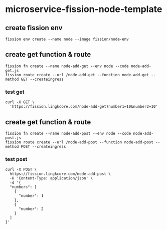 # microservice-fission-node-template
## create fission env
	fission env create --name node --image fission/node-env
## create get function & route
	fission fn create --name node-add-get --env node --code node-add-get.js
	fission route create --url /node-add-get --function node-add-get --method GET --createingress
### test get
	curl -X GET \
	  'https://fission.lingkcore.com/node-add-get?number1=10&number2=10' 
## create get function & route
	fission fn create --name node-add-post --env node --code node-add-post.js
	fission route create --url /node-add-post --function node-add-post --method POST --createingress
### test post
	curl -X POST \
	  https://fission.lingkcore.com/node-add-post \
	  -H 'Content-Type: application/json' \
	  -d '{
	  "numbers": [
	  	{ 
	      "number": 1
	    },
	    {
	      "number": 2
	    }
	  ]
	}'